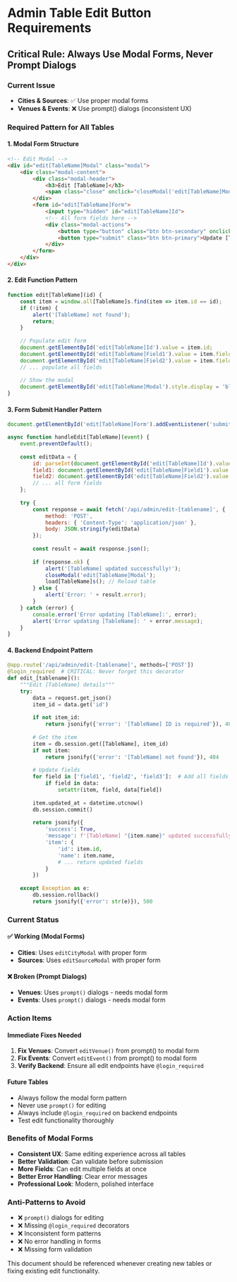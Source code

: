# Admin Table Edit Button Requirements

## Critical Rule: Always Use Modal Forms, Never Prompt Dialogs

### Current Issue
- **Cities & Sources**: ✅ Use proper modal forms
- **Venues & Events**: ❌ Use prompt() dialogs (inconsistent UX)

### Required Pattern for All Tables

#### 1. Modal Form Structure
```html
<!-- Edit Modal -->
<div id="edit[TableName]Modal" class="modal">
    <div class="modal-content">
        <div class="modal-header">
            <h3>Edit [TableName]</h3>
            <span class="close" onclick="closeModal('edit[TableName]Modal')">&times;</span>
        </div>
        <form id="edit[TableName]Form">
            <input type="hidden" id="edit[TableName]Id">
            <!-- All form fields here -->
            <div class="modal-actions">
                <button type="button" class="btn btn-secondary" onclick="closeModal('edit[TableName]Modal')">Cancel</button>
                <button type="submit" class="btn btn-primary">Update [TableName]</button>
            </div>
        </form>
    </div>
</div>
```

#### 2. Edit Function Pattern
```javascript
function edit[TableName](id) {
    const item = window.all[TableName]s.find(item => item.id == id);
    if (!item) {
        alert('[TableName] not found');
        return;
    }
    
    // Populate edit form
    document.getElementById('edit[TableName]Id').value = item.id;
    document.getElementById('edit[TableName]Field1').value = item.field1 || '';
    document.getElementById('edit[TableName]Field2').value = item.field2 || '';
    // ... populate all fields
    
    // Show the modal
    document.getElementById('edit[TableName]Modal').style.display = 'block';
}
```

#### 3. Form Submit Handler Pattern
```javascript
document.getElementById('edit[TableName]Form').addEventListener('submit', handleEdit[TableName]);

async function handleEdit[TableName](event) {
    event.preventDefault();
    
    const editData = {
        id: parseInt(document.getElementById('edit[TableName]Id').value),
        field1: document.getElementById('edit[TableName]Field1').value.trim(),
        field2: document.getElementById('edit[TableName]Field2').value.trim(),
        // ... all form fields
    };
    
    try {
        const response = await fetch('/api/admin/edit-[tablename]', {
            method: 'POST',
            headers: { 'Content-Type': 'application/json' },
            body: JSON.stringify(editData)
        });
        
        const result = await response.json();
        
        if (response.ok) {
            alert('[TableName] updated successfully!');
            closeModal('edit[TableName]Modal');
            load[TableName]s(); // Reload table
        } else {
            alert('Error: ' + result.error);
        }
    } catch (error) {
        console.error('Error updating [TableName]:', error);
        alert('Error updating [TableName]: ' + error.message);
    }
}
```

#### 4. Backend Endpoint Pattern
```python
@app.route('/api/admin/edit-[tablename]', methods=['POST'])
@login_required  # CRITICAL: Never forget this decorator
def edit_[tablename]():
    """Edit [TableName] details"""
    try:
        data = request.get_json()
        item_id = data.get('id')
        
        if not item_id:
            return jsonify({'error': '[TableName] ID is required'}), 400
        
        # Get the item
        item = db.session.get([TableName], item_id)
        if not item:
            return jsonify({'error': '[TableName] not found'}), 404
        
        # Update fields
        for field in ['field1', 'field2', 'field3']:  # Add all fields
            if field in data:
                setattr(item, field, data[field])
        
        item.updated_at = datetime.utcnow()
        db.session.commit()
        
        return jsonify({
            'success': True,
            'message': f'[TableName] "{item.name}" updated successfully',
            'item': {
                'id': item.id,
                'name': item.name,
                # ... return updated fields
            }
        })
        
    except Exception as e:
        db.session.rollback()
        return jsonify({'error': str(e)}), 500
```

### Current Status

#### ✅ Working (Modal Forms)
- **Cities**: Uses `editCityModal` with proper form
- **Sources**: Uses `editSourceModal` with proper form

#### ❌ Broken (Prompt Dialogs)
- **Venues**: Uses `prompt()` dialogs - needs modal form
- **Events**: Uses `prompt()` dialogs - needs modal form

### Action Items

#### Immediate Fixes Needed
1. **Fix Venues**: Convert `editVenue()` from prompt() to modal form
2. **Fix Events**: Convert `editEvent()` from prompt() to modal form
3. **Verify Backend**: Ensure all edit endpoints have `@login_required`

#### Future Tables
- Always follow the modal form pattern
- Never use `prompt()` for editing
- Always include `@login_required` on backend endpoints
- Test edit functionality thoroughly

### Benefits of Modal Forms
- **Consistent UX**: Same editing experience across all tables
- **Better Validation**: Can validate before submission
- **More Fields**: Can edit multiple fields at once
- **Better Error Handling**: Clear error messages
- **Professional Look**: Modern, polished interface

### Anti-Patterns to Avoid
- ❌ `prompt()` dialogs for editing
- ❌ Missing `@login_required` decorators
- ❌ Inconsistent form patterns
- ❌ No error handling in forms
- ❌ Missing form validation

This document should be referenced whenever creating new tables or fixing existing edit functionality.





